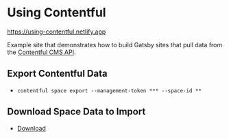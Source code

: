 # Using Contentful

https://using-contentful.netlify.app

Example site that demonstrates how to build Gatsby sites that pull data from the
[Contentful CMS API](https://www.contentful.com/).


## Export Contentful Data
- `contentful space export --management-token *** --space-id **`

## Download Space Data to Import
- [Download](export.json)
